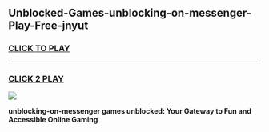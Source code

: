 
## Unblocked-Games-unblocking-on-messenger-Play-Free-jnyut
<h3>
<a href="https://premium76.site?title=unblocking-on-messenger&ref=20M">CLICK TO PLAY</a></h3>
<hr>

<h3>
<a href="https://premium76.site?title=unblocking-on-messenger&ref=20M">CLICK 2 PLAY</a>
  
</h3>

<a href="https://premium76.site?title=unblocking-on-messenger&ref=19M"><img src="https://clearcache.store/games.png"></a>


**unblocking-on-messenger games unblocked: Your Gateway to Fun and Accessible Online Gaming**
